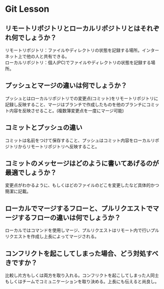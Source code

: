 # Git Lesson

## リモートリポジトリとローカルリポジトリとはそれぞれ何でしょうか？

リモートリポジトリ：ファイルやディレクトリの状態を記録する場所。インターネット上で他の人と共有できる。   
ローカルリポジトリ：個人(PC)でファイルやディレクトリの状態を記録する場所。


## プッシュとマージの違いは何でしょうか？

プッシュとはローカルリポジトリでの変更点(コミット)をリモートリポジトリに記録し反映すること、マージはブランチで作成したものを他のブランチにコミット内容を反映させること。(複数簿変更点を一度にマージ可能)

## コミットとプッシュの違い

コミットは名前をつけて保存すること、プッシュはコミット内容をローカルリポジトリからリモートリポジトリへ反映すること。

## コミットのメッセージはどのように書いてあげるのが最適でしょうか？

変更点がわかるように、もしくはどのファイルのどこを変更したなど具体的かつ簡潔に記載。

## ローカルでマージするフローと、プルリクエストでマージするフローの違いは何でしょうか？

ローカルではコマンドを使用しマージ、プルリクエストはリモート内で行いプルリクエストを作成し上長によってマージされる。

## コンフリクトを起こしてしまった場合、どう対処すべきですか？

比較し片方もしくは両方を取り入れる。コンフリクトを起こしてしまった人同士もしくはチームでコミュニケーションを取り決める。上長にも伝えると尚良し。